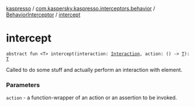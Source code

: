 [kaspresso](../../index.md) / [com.kaspersky.kaspresso.interceptors.behavior](../index.md) / [BehaviorInterceptor](index.md) / [intercept](./intercept.md)

# intercept

`abstract fun <T> intercept(interaction: `[`Interaction`](index.md#Interaction)`, action: () -> `[`T`](intercept.md#T)`): `[`T`](intercept.md#T)

Called to do some stuff and actually perform an interaction with element.

### Parameters

`action` - a function-wrapper of an action or an assertion to be invoked.